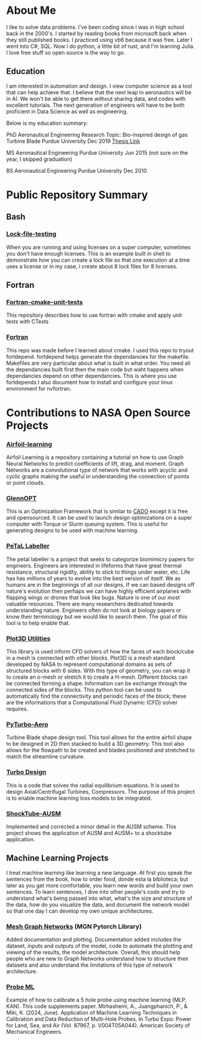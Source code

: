 # About Me
I like to solve data problems. I've been coding since I was in high school back in the 2000's. I started by reading books from microsoft back when they still published books. I practiced using vb6 because it was free. Later I went into C#, SQL. Now I do python, a little bit of rust, and I'm learning Julia. I love free stuff so open source is the way to go. 

## Education
I am interested in automation and design. I view computer science as a tool that can help achieve that. I believe that the next leap in aeronautics will be in AI. We won't be able to get there without sharing data, and codes with excellent tutorials. The next generation of engineers will have to be both proficient in Data Science as well as engineering. 

Below is my education summary: 

PhD Aeronautical Engineering
Research Topic: Bio-inspired design of gas Turbine Blade 
Purdue University Dec 2019
[Thesis Link](https://hammer.purdue.edu/articles/thesis/Bio-inspired_Design_of_a_Turbine_Stage/10055423)

MS Aeronautical Engineering
Purdue University Jun 2015 (not sure on the year, I skipped graduation) 

BS Aeronautical Engineering
Purdue University Dec 2010

# Public Repository Summary

## Bash 
### [Lock-file-testing](https://github.com/pjuangph/Lock-file-testing) 
When you are running and using licenses on a super computer, sometimes you don't have enough licenses. This is an example built in shell to demonstrate how you can create a lock file so that one execution at a time uses a license or in my case, i create about 8 lock files for 8 licenses. 


## Fortran 
### [Fortran-cmake-unit-tests](https://github.com/pjuangph/fortran-cmake-unit-tests)
This repository describes how to use fortran with cmake and apply unit tests with CTests

### [Fortran](https://github.com/pjuangph/fortran)
This repo was made before I learned about cmake. I used this repo to tryout fortdepend. fortdepend helps generate the dependancies for the makefile. Makefiles are very particular about what is built in what order. You need all the dependancies built first then the main code but waht happens when dependancies depend on other dependancies. This is where you use fortdepends
I also document how to install and configure your linux environment for nvfortran. 

# Contributions to NASA Open Source Projects
### [Airfoil-learning](https://github.com/nasa/airfoil-learning)
Airfoil Learning is a repository containing a tutorial on how to use Graph Neural Networks to predict coefficients of lift, drag, and moment. Graph Networks are a convolutional type of network that works with acyclic and cyclic graphs making the  useful in understanding the connection of points or point clouds. 

### [GlennOPT](https://github.com/nasa/GlennOPT) 
This is an Optimization Framework that is similar to [CADO](http://www1.dem.ist.utl.pt/engopt2010/Book_and_CD/Papers_CD_Final_Version/pdf/01/01297-01.pdf) except it is free and opensourced. It can be used to launch design optimizations on a super computer with Torque or Slurm queuing system. This is useful for generating designs to be used with machine learning. 

### [PeTaL Labeller](https://github.com/nasa-petal/PeTaL-labeller)
The petal labeller is a project that seeks to categorize biomimicry papers for engineers. Engineers are interested in lifeforms that have great thermal resistance, structural rigidity, ability to stick to things under water, etc. Life has has millions of years to evolve into the best version of itself. We as humans are in the beginnings of all our designs. If we can based designs off nature's evolution then perhaps we can have highly efficient airplanes with flapping wings or drones that look like bugs. Nature is one of our most valuable resources. There are many researchers dedicated towards understanding nature. Engineers often do not look at biology papers or know their terminology but we would like to search them. The goal of this tool is to help enable that. 

### [Plot3D Utilities](https://github.com/nasa/Plot3D_utilities)
This library is used inform CFD solvers of how the faces of each block/cube in a mesh is connected with other blocks. Plot3D is a mesh standard developed by NASA to represent computational domains as sets of structured blocks with 6 sides. With this type of geometry, you can wrap it to create an o-mesh or stretch it to create a H-mesh. Different blocks can be connected forming a shape. Information can be exchange through the connected sides of the blocks. This python tool can be used to automatically find the connectivity and periodic faces of the block; these are the informations that a Computational Fluid Dynamic (CFD) solver requires. 

### [PyTurbo-Aero](https://github.com/nasa/pyturbo-aero) 
Turbine Blade shape design tool. This tool allows for the entire airfoil shape to be designed in 2D then stacked to build a 3D geometry. This tool also allows for the flowpath to be created and blades positioned and stretched to match the streamline curvature.

### [Turbo Design](https://github.com/nasa/turbodesign) 
This is a code that solves the radial equilibrium equations. It is used to design Axial/Centrifugal Turbines, Compressors. The purpose of this project is to enable machine learning loss models to be integrated. 

### [ShockTube-AUSM](https://github.com/nasa/shocktube)
Implemented and corrected a minor detail in the AUSM scheme. This project shows the application of AUSM and AUSM+ to a shocktube application. 

## Machine Learning Projects
I treat machine learning like learning a new language. At first you speak the sentences from the book, how to order food, donde esta la biblioteca; but later as you get more comfortable, you learn new words and build your own sentences. To learn sentences, I dive into other people's code and try to understand what's being passed into what, what's the size and structure of the data, how do you visualize the data, and document the network model so that one day I can develop my own unique architectures. 

### [Mesh Graph Networks](https://github.com/pjuangph/MGN) \(MGN Pytorch Library\)
Added documentation and plotting. Documentation added includes the dataset, inputs and outputs of the model, code to automate the plotting and viewing of the results, the model architecture. Overall, this should help people who are new to Graph Networks understand how to structure their datasets and also understand the limitations of this type of network architecture. 

### [Probe ML](https://github.com/nasa/multihole-probe-calibration)
Example of how to calibrate a 5 hole probe using machine learning (MLP, KAN). This code supplements paper.
Mirhashemi, A., Juangphanich, P., & Miki, K. (2024, June). Application of Machine Learning Techniques in Calibration and Data Reduction of Multi-Hole Probes. In Turbo Expo: Power for Land, Sea, and Air (Vol. 87967, p. V004T05A044). American Society of Mechanical Engineers.

